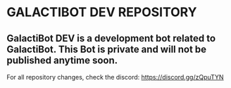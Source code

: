 # GALACTIBOT DEV REPOSITORY

## GalactiBot DEV is a development bot related to GalactiBot. This Bot is private and will not be published anytime soon.

For all repository changes, check the discord:
https://discord.gg/zQpuTYN
